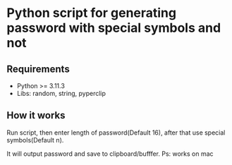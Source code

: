 # Python script for generating password with special symbols and not

## Requirements

* Python >= 3.11.3
* Libs: random, string, pyperclip

## How it works

Run script, then enter length of password(Default 16), after that use special symbols(Default n).

It will output password and save to clipboard/bufffer. Ps: works on mac
